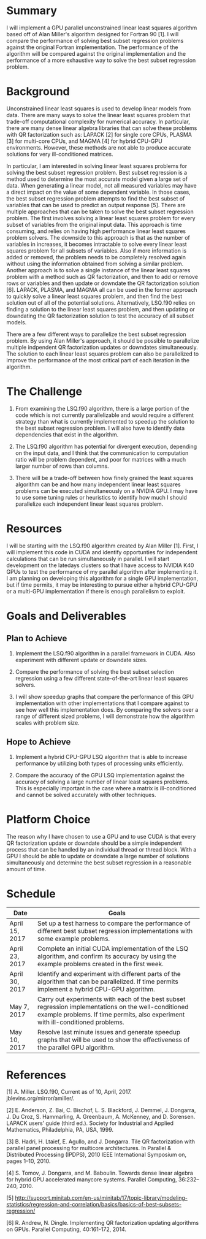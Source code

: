# Summary

I will implement a GPU parallel unconstrained linear least squares algorithm based off of Alan Miller's algorithm designed for Fortran 90 [1]. I will compare the performance of solving best subset regression problems against the original Fortran implementation. The performance of the algorithm will be compared against the original implementation and the performance of a more exhaustive way to solve the best subset regression problem.

# Background

Unconstrained linear least squares is used to develop linear models from data. There are many ways to solve the linear least squares problem that trade-off computational
complexity for numerical accuracy. In particular, there are many dense linear algebra libraries that can solve these problems with QR factorization such as: LAPACK [2] for single core CPUs, PLASMA [3] for multi-core CPUs, and MAGMA [4] for hybrid CPU-GPU environments. However, these methods are not able to produce accurate solutions for very ill-conditioned matrices. 

In particular, I am interested in solving linear least squares problems for solving the best subset regression problem. Best subset regression is a method used to determine the most accurate model given a large set of data. When generating a linear model, not all measured variables may have a direct impact on the value of some dependent variable. In those cases, the best subset regression problem attempts to find the best subset of variables that can be used to predict an output response [5]. There are multiple approaches that can be taken to solve the best subset regression problem. The first involves solving a linear least squares problem for every subset of variables from the original input data. This approach is time consuming, and relies on having high performance linear least squares problem solvers. The downside to this approach is that as the number of variables in increases, it becomes intractable to solve every linear least squares problem for all subsets of variables. Also if more information is added or removed, the problem needs to be completely resolved again without using the information obtained from solving a similar problem. Another approach is to solve a single instance of the linear least squares problem with a method such as QR factorization, and then to add or remove rows or variables and then update or downdate the QR factorization solution [6]. LAPACK, PLASMA, and MAGMA all can be used in the former approach to quickly solve a linear least squares problem, and then find the best solution out of all of the potential solutions. Alternatively, LSQ.f90 relies on finding a solution to the linear least squares problem, and then updating or downdating the QR factorization solution to test the accuracy of all subset models.

There are a few different ways to parallelize the best subset regression problem. By using Alan Miller's approach, it should be possible to parallelize multiple indpendent QR factorization updates or downdates simultaneously. The solution to each linear least squares problem can also be parallelized to improve the performance of the most critical part of each iteration in the algorithm.  

# The Challenge

1. From examining the LSQ.f90 algorithm, there is a large portion of the code which is not currently parallelizable and would require a different strategy than what is currently implemented to speedup the solution to the best subset regression problem. I will also have to identify data dependencies that exist in the algorithm. 

2. The LSQ.f90 algorithm has potential for divergent execution, depending on the input data, and I think that the communication to computation ratio will be problem dependent, and poor for matrices with a much larger number of rows than columns. 

3. There will be a trade-off between how finely grained the least squares algorithm can be and how many independent linear least squares problems can be executed simultaneously on a NVIDIA GPU. I may have to use some tuning rules or heuristics to identify how much I should parallelize each independent linear least squares problem.

# Resources

I will be starting with the LSQ.f90 algorithm created by Alan Miller [1]. First, I will implement this code in CUDA and identify opportunties for independent calculations that can be run simultaneously in parallel. I will start development on the latedays clusters so that I have access to NVIDIA K40 GPUs to test the performance of my parallel algorithm after implementing it. I am planning on developing this algorithm for a single GPU implementation, but if time permits, it may be interesting to pursue either a hybrid CPU-GPU or a multi-GPU implementation if there is enough parallelism to exploit. 

# Goals and Deliverables
## Plan to Achieve

1. Implement the LSQ.f90 algorithm in a parallel framework in CUDA. Also experiment with different update or downdate sizes.

2. Compare the performance of solving the best subset selection regression using a few different state-of-the-art linear least squares solvers.

3. I will show speedup graphs that compare the performance of this GPU implementation with other implementations that I compare against to see how well this implementation does. By comparing the solvers over a range of different sized problems, I will demonstrate how the algorithm scales with problem size. 

## Hope to Achieve

1. Implement a hybrid CPU-GPU LSQ algorithm that is able to increase performance by utilizing both types of processing units efficiently. 

2. Compare the accuracy of the GPU LSQ implementation against the accuracy of solving a large number of linear least squares problems. This is especially important in the case where a matrix is ill-conditioned and cannot be solved accurately with other techniques.

# Platform Choice

The reason why I have chosen to use a GPU and to use CUDA is that every QR factorization update or downdate should be a simple independent process that can be handled by an individual thread or thread block. With a GPU I should be able to update or downdate a large number of solutions simultaneously and determine the best subset regression in a reasonable amount of time.

# Schedule

| Date            | Goals |
|---|---|
| April 15, 2017  | Set up a test harness to compare the performance of different best subset regression implementations with some example problems. |
| April 23, 2017  | Complete an initial CUDA implementation of the LSQ algorithm, and confirm its accuracy by using the example problems created in the first week. |   
| April 30, 2017  | Identify and experiment with different parts of the algorithm that can be parallelized. If time permits implement a hybrid CPU-GPU algorithm. |    
| May 7, 2017     | Carry out experiments with each of the best subset regression implementations on the well-conditioned example problems. If time permits, also experiment with ill-conditioned problems. |
| May 10, 2017    | Resolve last minute issues and generate speedup graphs that will be used to show the effectiveness of the parallel GPU algorithm. |


# References

[1] A. Miller. LSQ.f90, Current as of 10, April, 2017. jblevins.org/mirror/amiller/.

[2] E. Anderson, Z. Bai, C. Bischof, L. S. Blackford, J. Demmel, J. Dongarra, J. Du Croz, S. Hammarling, A. Greenbaum, A. McKenney, and D. Sorensen. LAPACK users’ guide (third ed.). Society for Industrial and Applied Mathematics, Philadelphia, PA, USA, 1999.

[3] B. Hadri, H. Ltaief, E. Agullo, and J. Dongarra. Tile QR factorization with parallel panel processing for multicore architectures. In Parallel & Distributed Processing (IPDPS), 2010 IEEE International Symposium on, pages 1–10, 2010.

[4] S. Tomov, J. Dongarra, and M. Baboulin. Towards dense linear algebra for hybrid GPU accelerated manycore systems. Parallel Computing, 36:232–240, 2010.

[5] http://support.minitab.com/en-us/minitab/17/topic-library/modeling-statistics/regression-and-correlation/basics/basics-of-best-subsets-regression/

[6] R. Andrew, N. Dingle. Implementing QR factorization updating algorithms on GPUs. Parallel Computing, 40:161-172, 2014. 